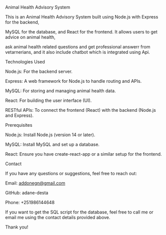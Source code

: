 Animal Health Advisory System

This is an Animal Health Advisory System built using Node.js with Express for the backend,

MySQL for the database, and React for the frontend. It allows users to get advice on animal health,

ask animal health related questions and get professional answerr from vetarnerians, and it also include chatbot which is integrated using Api.

Technologies Used

Node.js: For the backend server.

Express: A web framework for Node.js to handle routing and APIs.

MySQL: For storing and managing animal health data.

React: For building the user interface (UI).

RESTful APIs: To connect the frontend (React) with the backend (Node.js and Express).

Prerequisites

Node.js: Install Node.js (version 14 or later).

MySQL: Install MySQL and set up a database.

React: Ensure you have create-react-app or a similar setup for the frontend.

Contact

If you have any questions or suggestions, feel free to reach out:

Email: addonegn@gmail.com

GitHub: adane-desta

Phone: +251986144648

If you want to get the SQL script for the database, feel free to call me or email me using the contact details provided above.

Thank you!
